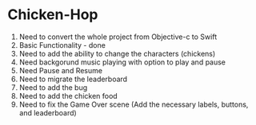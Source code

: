 # Chicken-Hop
 1) Need to convert the whole project from Objective-c to Swift
 2) Basic Functionality - done
 3) Need to add the ability to change the characters (chickens)
 4) Need backgorund music playing with option to play and pause
 5) Need Pause and Resume
 6) Need to migrate the leaderboard 
 7) Need to add the bug 
 8) Need to add the chicken food
 9) Need to fix the Game Over scene (Add the necessary labels, buttons, and leaderboard)